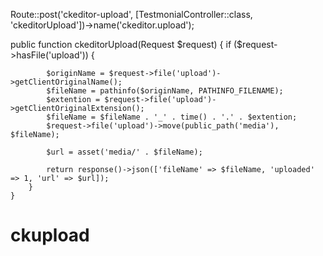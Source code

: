  <script>
        ClassicEditor
            .create(document.querySelector('#blog'), {
                ckfinder: {
                    uploadUrl: "{{ route('ckeditor.upload', ['_token' => csrf_token()]) }}"
                }
            })
            .catch(error => {
                console.error(error);
            });
    </script>

Route::post('ckeditor-upload', [TestmonialController::class, 'ckeditorUpload'])->name('ckeditor.upload');


  public function ckeditorUpload(Request $request)
    {
        if ($request->hasFile('upload')) {

            $originName = $request->file('upload')->getClientOriginalName();
            $fileName = pathinfo($originName, PATHINFO_FILENAME);
            $extention = $request->file('upload')->getClientOriginalExtension();
            $fileName = $fileName . '_' . time() . '.' . $extention;
            $request->file('upload')->move(public_path('media'), $fileName);

            $url = asset('media/' . $fileName);

            return response()->json(['fileName' => $fileName, 'uploaded' => 1, 'url' => $url]);
        }
    }






# ckupload
